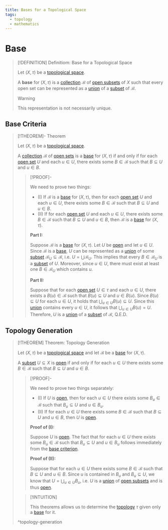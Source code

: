 ```yaml
---
title: Bases for a Topological Space
tags:
  - topology
  - mathematics
---
```


# Base

>[!DEFINITION] Definitiom: Base for a Topological Space
>
>Let $(X, \tau)$ be a [topological space](../Topological%20Spaces.md).
>
>A **base** for $(X,\tau)$ is a [collection](../../Set%20Theory/Collections/Collections.md) $\mathcal{B}$ of [open subsets](../Topological%20Spaces.md) of $X$ such that every open set can be represented as a [union](../../Set%20Theory/Collections/Operations%20with%20Collections.md) of a [subset](../../Set%20Theory/Sets.md) of $\mathcal{B}$.
>
>>[!WARNING]
>>
>>This representation is not necessarily unique.
>>

## Base Criteria

>[!THEOREM]- Theorem
>
>Let $(X, \tau)$ be a [topological space](../Topological%20Spaces.md).
>
>A [collection](../../Set%20Theory/Collections/Collections.md) $\mathcal{B}$ of [open sets](../Topological%20Spaces.md) is a [base](./index.md) for $(X, \tau)$ if and only if for each [open set](../Topological%20Spaces.md) $U$ and each $u \in U$, there exists some $B \in \mathcal{B}$ such that $B \subseteq U$ and $u \in B$.
>
>>[!PROOF]-
>>
>>We need to prove two things:
>>- (I) If $\mathcal{B}$ is a [base](./index.md) for $(X, \tau)$, then for each [open set](../Topological%20Spaces.md) $U$ and each $u \in U$, there exists some $B \in \mathcal{B}$ such that $B \subseteq U$ and $u \in B$.
>>- (II) If for each [open set](../Topological%20Spaces.md) $U$ and each $u \in U$, there exists some $B \in \mathcal{B}$ such that $B \subseteq U$ and $u \in B$, then $\mathcal{B}$ is a  [base](./index.md) for $(X, \tau)$.
>>
>>**Part I:**
>>
>>Suppose $\mathcal{B}$ is a [base](Base%20for%20a%20Topological%20Space.md) for $(X, \tau)$. Let $U$ be [open](../Topological%20Spaces.md) and let $u \in U$. Since $\mathcal{B}$ is a [base](Base%20for%20a%20Topological%20Space.md), $U$ can be represented as a [union](../../Set%20Theory/Collections/Operations%20with%20Collections.md) of some [subset](../../Set%20Theory/Sets.md) $\mathcal{B}_U \subseteq \mathcal{B}$, i.e. $U = \bigcup \mathcal{B}_U$. This implies that every $B \in \mathcal{B}_U$ is a [subset](../../Set%20Theory/Sets.md) of $U$. Moreover, since $u \in U$, there must exist at least one $B \in \mathcal{B}_U$ which contains $u$.
>>
>>**Part II:**
>>
>>Suppose that for each [open set](../Topological%20Spaces.md) $U \in \tau$ and each $u \in U$, there exists a $B(u) \in \mathcal{B}$ such that $B(u) \subseteq U$ and $u \in B(u)$. Since $B(u) \subseteq U$ for each $u \in U$, it holds that $\bigcup_{u \in U} B(u) \subseteq U$. Since this [union](../../Set%20Theory/Collections/Operations%20with%20Collections.md) contains every $u \in U$, it follows that $\bigcup_{u \in U} B(u) = U$. Therefore, $U$ is a [union](../../Set%20Theory/Collections/Operations%20with%20Collections.md) of a [subset](../../Set%20Theory/Sets.md) of $\mathcal{B}$, Q.E.D.
>>
>

## Topology Generation

>[!THEOREM] Theorem: Topology Generation
>
>Let $(X, \tau)$ be a [topological space](../Topological%20Spaces.md) and let $\mathcal{B}$ be a [base](./index.md) for $(X, \tau)$.
>
>A [subset](../../Set%20Theory/Sets.md) $U \subseteq X$ is [open](../Topological%20Spaces.md) if and only if for each $u \in U$ there exists some $B \in \mathcal{B}$ such that $B \subseteq U$ and $u \in B$.
>
>>[!PROOF]-
>>
>>We need to prove two things separately:
>>- (I) If $U$ is [open](../Topological%20Spaces.md), then for each $u \in U$ there exists some $B_u \in \mathcal{B}$ such that $B_u \subseteq U$ and $u \in B_u$.
>>- (II) If for each $u \in U$ there exists some $B \in \mathcal{B}$ such that $B \subseteq U$ and $u \in B$, then $U$ is [open](../Topological%20Spaces.md).
>>
>>**Proof of (I):**
>>
>>Suppose $U$ is [open](../Topological%20Spaces.md). The fact that for each $u \in U$ there exists some $B_u \in \mathcal{B}$ such that $B_u \subseteq U$ and $u \in B_u$ follows immediately from the [base criterion](./index.md).
>>
>>**Proof of (II):**
>>
>>Suppose that for each $u \in U$ there exists some $B \in \mathcal{B}$ such that $B \subseteq U$ and $u \in B$. Since $u$ is contained in $B_u$ and $B_u \subseteq U$, we know that $U = \bigcup_{u \in U} B_u$, i.e. $U$ is a [union](../../Set%20Theory/Set%20Operations.md) of [open subsets](../Topological%20Spaces.md) and is thus [open](../Topological%20Spaces.md).
>>
>
>>[!INTUITION]
>>
>>This theorems allows us to determine the [topology](../Topological%20Spaces.md) $\tau$ given only a [base](./index.md) for it.
>>
>
>^topology-generation
>

